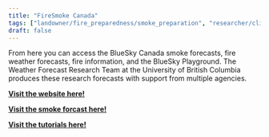 ```yaml
---
title: "FireSmoke Canada"
tags: ["landowner/fire_preparedness/smoke_preparation", "researcher/climate", smoke monitoring]
draft: false
---
```


From here you can access the BlueSky Canada smoke forecasts, fire weather forecasts, fire information, and the BlueSky Playground. The Weather Forecast Research Team at the University of British Columbia produces these research forecasts with support from multiple agencies.

[**Visit the website here!**](https://firesmoke.ca/)

[**Visit the smoke forcast here!**](https://firesmoke.ca/forecasts/current/)

[**Visit the tutorials here!**](https://www.youtube.com/playlist?list=PLtOkkSuXfIKhLnCwKyV29JSS-xovQNmga)

